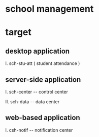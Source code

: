 
# school management

# target

## desktop application

I. sch-stu-att ( student attendance )

## server-side application

I. sch-center -- control center

II. sch-data -- data center

## web-based application

I. csh-notif -- notification center
